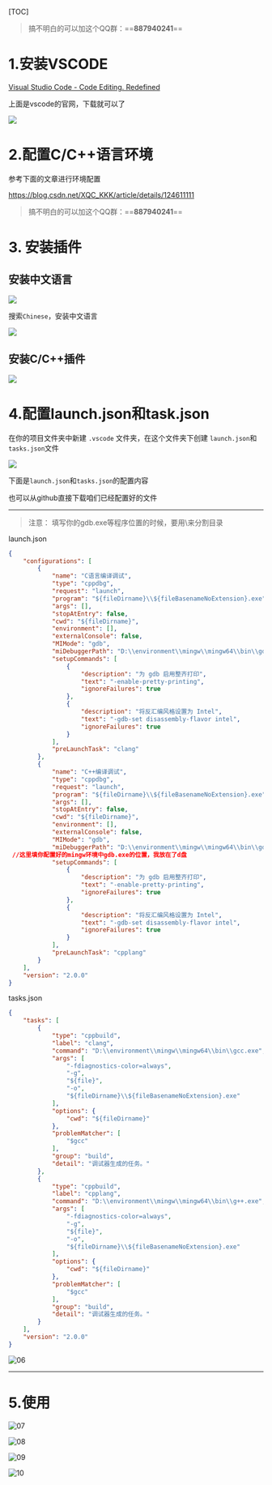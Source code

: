 [TOC]

>  搞不明白的可以加这个QQ群：==**887940241**==

# 1.安装VSCODE

[Visual Studio Code - Code Editing. Redefined](https://code.visualstudio.com/)

上面是vscode的官网，下载就可以了

![](./image/01.png)

# 2.配置C/C++语言环境

参考下面的文章进行环境配置

https://blog.csdn.net/XQC_KKK/article/details/124611111

> 搞不明白的可以加这个QQ群：==**887940241**==

# 3. 安装插件

## 安装中文语言

![](.\image\02.png)

搜索`Chinese`，安装中文语言

![](.\image\03.png)



## 安装C/C++插件

![](.\image\04.png)



# 4.配置launch.json和task.json

在你的项目文件夹中新建 `.vscode` 文件夹，在这个文件夹下创建 `launch.json`和`tasks.json`文件

![](.\image\05.png)



下面是`launch.json`和`tasks.json`的配置内容

也可以从github直接下载咱们已经配置好的文件

---

> 注意： 填写你的gdb.exe等程序位置的时候，要用\\来分割目录

launch.json

```json
{
    "configurations": [
        {
            "name": "C语言编译调试",
            "type": "cppdbg",
            "request": "launch",
            "program": "${fileDirname}\\${fileBasenameNoExtension}.exe",
            "args": [],
            "stopAtEntry": false,
            "cwd": "${fileDirname}",
            "environment": [],
            "externalConsole": false,
            "MIMode": "gdb",
            "miDebuggerPath": "D:\\environment\\mingw\\mingw64\\bin\\gdb.exe", //这里填你配置好的mingw环境中gdb.exe的位置，我放在了d盘
            "setupCommands": [
                {
                    "description": "为 gdb 启用整齐打印",
                    "text": "-enable-pretty-printing",
                    "ignoreFailures": true
                },
                {
                    "description": "将反汇编风格设置为 Intel",
                    "text": "-gdb-set disassembly-flavor intel",
                    "ignoreFailures": true
                }
            ],
            "preLaunchTask": "clang"
        },
        {
            "name": "C++编译调试",
            "type": "cppdbg",
            "request": "launch",
            "program": "${fileDirname}\\${fileBasenameNoExtension}.exe",
            "args": [],
            "stopAtEntry": false,
            "cwd": "${fileDirname}",
            "environment": [],
            "externalConsole": false,
            "MIMode": "gdb",
            "miDebuggerPath": "D:\\environment\\mingw\\mingw64\\bin\\gdb.exe",
 //这里填你配置好的mingw环境中gdb.exe的位置，我放在了d盘
            "setupCommands": [
                {
                    "description": "为 gdb 启用整齐打印",
                    "text": "-enable-pretty-printing",
                    "ignoreFailures": true
                },
                {
                    "description": "将反汇编风格设置为 Intel",
                    "text": "-gdb-set disassembly-flavor intel",
                    "ignoreFailures": true
                }
            ],
            "preLaunchTask": "cpplang"
        }
    ],
    "version": "2.0.0"
}
```

tasks.json

```json
{
    "tasks": [
        {
            "type": "cppbuild",
            "label": "clang",
            "command": "D:\\environment\\mingw\\mingw64\\bin\\gcc.exe",//这里是你配置的环境里面的gcc.exe的位置
            "args": [
                "-fdiagnostics-color=always",
                "-g",
                "${file}",
                "-o",
                "${fileDirname}\\${fileBasenameNoExtension}.exe"
            ],
            "options": {
                "cwd": "${fileDirname}"
            },
            "problemMatcher": [
                "$gcc"
            ],
            "group": "build",
            "detail": "调试器生成的任务。"
        },
        {
            "type": "cppbuild",
            "label": "cpplang",
            "command": "D:\\environment\\mingw\\mingw64\\bin\\g++.exe",//这里是你配置的环境里面的gcc.exe的位置
            "args": [
                "-fdiagnostics-color=always",
                "-g",
                "${file}",
                "-o",
                "${fileDirname}\\${fileBasenameNoExtension}.exe"
            ],
            "options": {
                "cwd": "${fileDirname}"
            },
            "problemMatcher": [
                "$gcc"
            ],
            "group": "build",
            "detail": "调试器生成的任务。"
        }
    ],
    "version": "2.0.0"
}
```

![06](.\image\06.png)



---

# 5.使用

![07](.\image\07.png)

![08](.\image\08.png)

![09](.\image\09.png)

![10](.\image\10.png)
